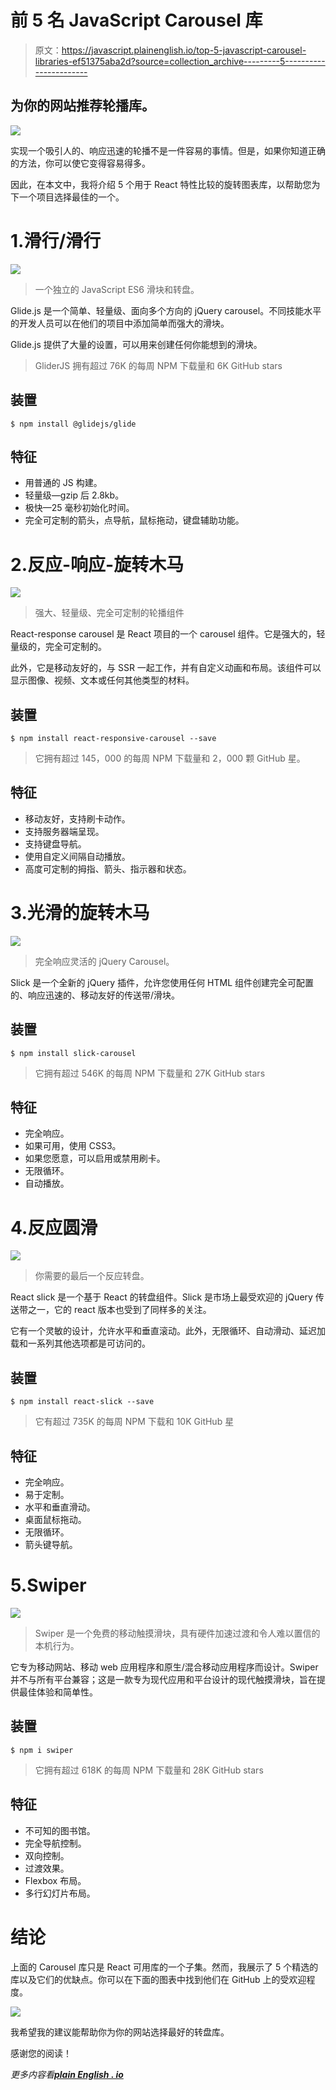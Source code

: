 # 前 5 名 JavaScript Carousel 库

> 原文：<https://javascript.plainenglish.io/top-5-javascript-carousel-libraries-ef51375aba2d?source=collection_archive---------5----------------------->

## 为你的网站推荐轮播库。

![](img/ddd8d88315c5572ecc2f82deecfc07bd.png)

实现一个吸引人的、响应迅速的轮播不是一件容易的事情。但是，如果你知道正确的方法，你可以使它变得容易得多。

因此，在本文中，我将介绍 5 个用于 React 特性比较的旋转图表库，以帮助您为下一个项目选择最佳的一个。

# 1.滑行/滑行

![](img/cd49672e129ffff0c2ca1299992673bc.png)

> 一个独立的 JavaScript ES6 滑块和转盘。

Glide.js 是一个简单、轻量级、面向多个方向的 jQuery carousel。不同技能水平的开发人员可以在他们的项目中添加简单而强大的滑块。

Glide.js 提供了大量的设置，可以用来创建任何你能想到的滑块。

> GliderJS 拥有超过 76K 的每周 NPM 下载量和 6K GitHub stars

## 装置

```
$ npm install @glidejs/glide
```

## 特征

*   用普通的 JS 构建。
*   轻量级—gzip 后 2.8kb。
*   极快—25 毫秒初始化时间。
*   完全可定制的箭头，点导航，鼠标拖动，键盘辅助功能。

# 2.反应-响应-旋转木马

![](img/f817c29042770486e3fde594a41e65c7.png)

> 强大、轻量级、完全可定制的轮播组件

React-response carousel 是 React 项目的一个 carousel 组件。它是强大的，轻量级的，完全可定制的。

此外，它是移动友好的，与 SSR 一起工作，并有自定义动画和布局。该组件可以显示图像、视频、文本或任何其他类型的材料。

## 装置

```
$ npm install react-responsive-carousel --save
```

> 它拥有超过 145，000 的每周 NPM 下载量和 2，000 颗 GitHub 星。

## 特征

*   移动友好，支持刷卡动作。
*   支持服务器端呈现。
*   支持键盘导航。
*   使用自定义间隔自动播放。
*   高度可定制的拇指、箭头、指示器和状态。

# 3.光滑的旋转木马

![](img/f83f6a7477c9deba683929763954356c.png)

> 完全响应灵活的 jQuery Carousel。

Slick 是一个全新的 jQuery 插件，允许您使用任何 HTML 组件创建完全可配置的、响应迅速的、移动友好的传送带/滑块。

## 装置

```
$ npm install slick-carousel
```

> 它拥有超过 546K 的每周 NPM 下载量和 27K GitHub stars

## 特征

*   完全响应。
*   如果可用，使用 CSS3。
*   如果您愿意，可以启用或禁用刷卡。
*   无限循环。
*   自动播放。

# 4.反应圆滑

![](img/609e357df03bb22118d7547245a75d50.png)

> 你需要的最后一个反应转盘。

React slick 是一个基于 React 的转盘组件。Slick 是市场上最受欢迎的 jQuery 传送带之一，它的 react 版本也受到了同样多的关注。

它有一个灵敏的设计，允许水平和垂直滚动。此外，无限循环、自动滑动、延迟加载和一系列其他选项都是可访问的。

## 装置

```
$ npm install react-slick --save
```

> 它有超过 735K 的每周 NPM 下载和 10K GitHub 星

## 特征

*   完全响应。
*   易于定制。
*   水平和垂直滑动。
*   桌面鼠标拖动。
*   无限循环。
*   箭头键导航。

# 5.Swiper

![](img/7494edd7904573b5391c754ab88300a1.png)

> Swiper 是一个免费的移动触摸滑块，具有硬件加速过渡和令人难以置信的本机行为。

它专为移动网站、移动 web 应用程序和原生/混合移动应用程序而设计。Swiper 并不与所有平台兼容；这是一款专为现代应用和平台设计的现代触摸滑块，旨在提供最佳体验和简单性。

## 装置

```
$ npm i swiper
```

> 它拥有超过 618K 的每周 NPM 下载量和 28K GitHub stars

## 特征

*   不可知的图书馆。
*   完全导航控制。
*   双向控制。
*   过渡效果。
*   Flexbox 布局。
*   多行幻灯片布局。

# 结论

上面的 Carousel 库只是 React 可用库的一个子集。然而，我展示了 5 个精选的库以及它们的优缺点。你可以在下面的图表中找到他们在 GitHub 上的受欢迎程度。

![](img/84c720d23e66f2e86f708ac628a013f7.png)

我希望我的建议能帮助你为你的网站选择最好的转盘库。

感谢您的阅读！

*更多内容看*[***plain English . io***](http://plainenglish.io/)